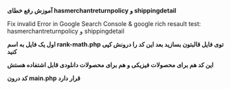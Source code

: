 **آموزش رفع خطای hasmerchantreturnpolicy و shippingdetail**   

Fix invalid Error in Google Search Console & google rich resault test: hasmerchantreturnpolicy و shippingdetail   

**اول یک فایل به اسم rank-math.php توی فایل قالبتون بسازید بعد این کد را درونش کپی کنید**

**این کد هم برای محصولات فیزیکی و هم برای محصولات دانلودی قابل اشتفاده هستش**

**کد درون main.php قرار دارد**

    
